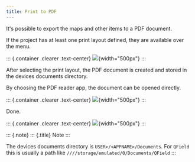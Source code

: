 ```yaml
---
title: Print to PDF
---
```


It\'s possible to export the maps and other items to a PDF document.

If the project has at least one print layout defined, they are available
over the menu.

::: {.container .clearer .text-center}
![](../images/print_menu.jpg){width="500px"}
:::

After selecting the print layout, the PDF document is created and stored
in the devices documents directory.

By choosing the PDF reader app, the document can be opened directly.

::: {.container .clearer .text-center}
![](../images/print_open.jpg){width="500px"}
:::

Done.

::: {.container .clearer .text-center}
![](../images/print_document.jpg){width="500px"}
:::

::: {.note}
::: {.title}
Note
:::

The devices documents directory is `USER>/<APPNAME>/Documents`. For
`QField` this is usually a path like
`////storage/emulated/0/Documents/QField`
:::
